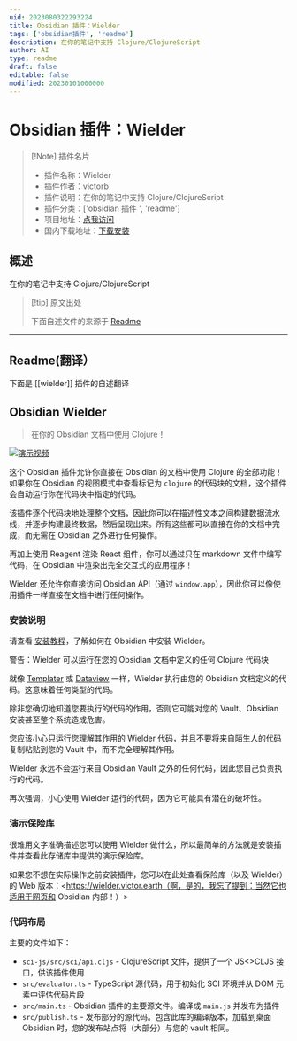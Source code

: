 ```yaml
---
uid: 2023080322293224
title: Obsidian 插件：Wielder
tags: ['obsidian插件', 'readme']
description: 在你的笔记中支持 Clojure/ClojureScript 
author: AI
type: readme
draft: false
editable: false
modified: 20230101000000
---
```


# Obsidian 插件：Wielder

> [!Note] 插件名片
> - 插件名称：Wielder
> - 插件作者：victorb
> - 插件说明：在你的笔记中支持 Clojure/ClojureScript
> - 插件分类：['obsidian 插件 ', 'readme']
> - 项目地址：[点我访问](https://github.com/victorb/obsidian-wielder)
> - 国内下载地址：[下载安装](https://pkmer.cn/products/plugin/pluginMarket/?wielder)

## 概述

在你的笔记中支持 Clojure/ClojureScript

> [!tip] 原文出处
>
>下面自述文件的来源于 [Readme](https://ghproxy.net/https://raw.githubusercontent.com/victorb/obsidian-wielder/master/README.md)
>

---

## Readme(翻译）

下面是 [[wielder]] 插件的自述翻译

## Obsidian Wielder

> 在你的 Obsidian 文档中使用 Clojure！

<a href="https://github.com/victorb/obsidian-wielder/raw/master/demo-vault/Attachments/WielderDemo.mp4">
  <img alt="演示视频" src="https://github.com/victorb/obsidian-wielder/raw/master/demo-vault/Attachments/WielderDemo.gif"/>
</a>

这个 Obsidian 插件允许你直接在 Obsidian 的文档中使用 Clojure 的全部功能！如果你在 Obsidian 的视图模式中查看标记为 `clojure` 的代码块的文档，这个插件会自动运行你在代码块中指定的代码。

该插件逐个代码块地处理整个文档，因此你可以在描述性文本之间构建数据流水线，并逐步构建最终数据，然后呈现出来。所有这些都可以直接在你的文档中完成，而无需在 Obsidian 之外进行任何操作。

再加上使用 Reagent 渲染 React 组件，你可以通过只在 markdown 文件中编写代码，在 Obsidian 中渲染出完全交互式的应用程序！

Wielder 还允许你直接访问 Obsidian API（通过 `window.app`），因此你可以像使用插件一样直接在文档中进行任何操作。

### 安装说明

请查看 [安装教程](https://wielder.victor.earth/Tutorials/02-Installation)，了解如何在 Obsidian 中安装 Wielder。

警告：Wielder 可以运行在您的 Obsidian 文档中定义的任何 Clojure 代码块

就像 [Templater](https://github.com/SilentVoid13/Templater) 或 [Dataview](https://github.com/blacksmithgu/obsidian-dataview) 一样，Wielder 执行由您的 Obsidian 文档定义的代码。这意味着任何类型的代码。

除非您确切地知道您要执行的代码的作用，否则它可能对您的 Vault、Obsidian 安装甚至整个系统造成危害。

您应该小心只运行您理解其作用的 Wielder 代码，并且不要将来自陌生人的代码复制粘贴到您的 Vault 中，而不完全理解其作用。

Wielder 永远不会运行来自 Obsidian Vault 之外的任何代码，因此您自己负责执行的代码。

再次强调，小心使用 Wielder 运行的代码，因为它可能具有潜在的破坏性。

### 演示保险库

很难用文字准确描述您可以使用 Wielder 做什么，所以最简单的方法就是安装插件并查看此存储库中提供的演示保险库。

如果您不想在实际操作之前安装插件，您可以在此处查看保险库（以及 Wielder）的 Web 版本：<<https://wielder.victor.earth（啊，是的，我忘了提到：当然它也适用于网页和> Obsidian 内部！）>

### 代码布局

主要的文件如下：

- `sci-js/src/sci/api.cljs` - ClojureScript 文件，提供了一个 JS<>CLJS 接口，供该插件使用
- `src/evaluator.ts` - TypeScript 源代码，用于初始化 SCI 环境并从 DOM 元素中评估代码片段
- `src/main.ts` - Obsidian 插件的主要源文件。编译成 `main.js` 并发布为插件
- `src/publish.ts` - 发布部分的源代码。包含此库的编译版本，加载到桌面 Obsidian 时，您的发布站点将（大部分）与您的 vault 相同。



